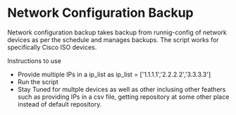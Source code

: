 # Network Configuration Backup
Network configuration backup takes backup from runnig-config of network devices as per the schedule and manages backups. The script works for specifically Cisco ISO devices.

Instructions to use
  * Provide multiple IPs in a ip_list as ip_list =  ['1.1.1.1','2.2.2.2','3.3.3.3']
  * Run the script
  * Stay Tuned for multple devices as well as other inclusing other feathers such as providing IPs in a csv file, getting repository at some other place instead of default repository.
